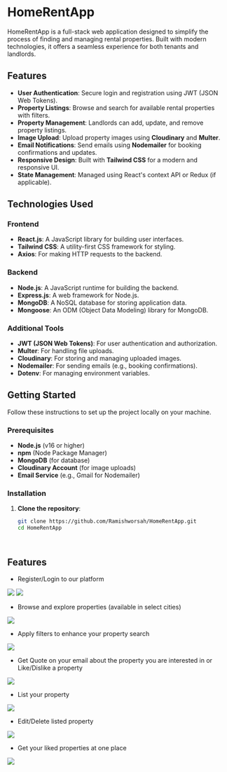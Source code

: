 # HomeRentApp

HomeRentApp is a full-stack web application designed to simplify the process of finding and managing rental properties. Built with modern technologies, it offers a seamless experience for both tenants and landlords.

## Features

- **User Authentication**: Secure login and registration using JWT (JSON Web Tokens).
- **Property Listings**: Browse and search for available rental properties with filters.
- **Property Management**: Landlords can add, update, and remove property listings.
- **Image Upload**: Upload property images using **Cloudinary** and **Multer**.
- **Email Notifications**: Send emails using **Nodemailer** for booking confirmations and updates.
- **Responsive Design**: Built with **Tailwind CSS** for a modern and responsive UI.
- **State Management**: Managed using React's context API or Redux (if applicable).

## Technologies Used

### Frontend
- **React.js**: A JavaScript library for building user interfaces.
- **Tailwind CSS**: A utility-first CSS framework for styling.
- **Axios**: For making HTTP requests to the backend.

### Backend
- **Node.js**: A JavaScript runtime for building the backend.
- **Express.js**: A web framework for Node.js.
- **MongoDB**: A NoSQL database for storing application data.
- **Mongoose**: An ODM (Object Data Modeling) library for MongoDB.

### Additional Tools
- **JWT (JSON Web Tokens)**: For user authentication and authorization.
- **Multer**: For handling file uploads.
- **Cloudinary**: For storing and managing uploaded images.
- **Nodemailer**: For sending emails (e.g., booking confirmations).
- **Dotenv**: For managing environment variables.

## Getting Started

Follow these instructions to set up the project locally on your machine.

### Prerequisites

- **Node.js** (v16 or higher)
- **npm** (Node Package Manager)
- **MongoDB** (for database)
- **Cloudinary Account** (for image uploads)
- **Email Service** (e.g., Gmail for Nodemailer)

### Installation

1. **Clone the repository**:
   ```bash
   git clone https://github.com/Ramishworsah/HomeRentApp.git
   cd HomeRentApp



   
## Features
* Register/Login to our platform<br/>
<img src="./client/src/assets/ss/0.png" style="max-width:700px"/>
<img src="./client/src/assets/ss/00.png" style="max-width:700px"/>

* Browse and explore properties (available in select cities)<br/>
<img src="./client/src/assets/ss/1.png" style="max-width:700px"/> 

* Apply filters to enhance your property search<br/>
<img src="./client/src/assets/ss/5.png" style="max-width:700px"/> 

* Get Quote on your email about the property you are interested in or Like/Dislike a property
<img src="./client/src/assets/ss/3.png" style="max-width:700px"/>

* List your property <br/>
<img src="./client/src/assets/ss/2.png" style="max-width:700px"/> 

* Edit/Delete listed property <br/>
<img src="./client/src/asse ts/ss/4.png" style="max-width:700px"/> 

* Get your liked properties at one place<br/>
<img src="./client/src/assets/ss/6.png" style="max-width:700px"/>
